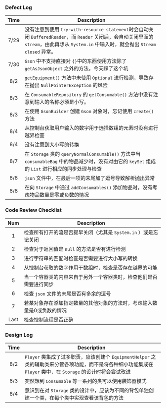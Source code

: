 ### Defect Log
| Time   | Description |
| :----: | ------------|
| 7/29   | 没有注意到使用 `try-with-resource statement`时会自动关闭 `BufferedReader`，而 `Reader` 关闭后，会自动关闭里面的 `stream`，由此再想从 `System.in` 中输入时，就会抛出 `Stream closed` 异常。
| 7/30   | `Gson` 中不支持直接对 `{}`中的东西使用方法除了 `getAsJsonObject` 之外的方法，今天踩了这个坑 |
| 8/2    | `getEquipment()` 方法中未使用 `Optional` 进行检测，导致存在抛出 `NullPointerException` 的风险 |
| 8/3    | 在 `ConsumableRepository` 的 `getConsumable()` 方法中没有注意到输入的名称必须是小写。 |
| 8/3    | 在使用 `GsonBuilder` 创建 `Gson` 对象时，忘记使用 `create()` 方法 |
| 8/4    | 从控制台获取用户输入的数字用于选择数组的元素时没有进行越界检查 |
| 8/4    | 没有注意到大小写的转换 |
| 8/7    | 在 `Storage` 类的 `queryNormalConsumable()` 方法中当 `consumableBag` 中的物品减少时，没有对由它的 `keySet` 组成的 `List` 进行相应的同步处理与检查 |
| 8/8    | `json` 文件中，在最后一项的末尾加了逗号导致解析抛出异常 |
| 8/8    | 在向 `Storage` 中通过 `addConsumables()` 添加物品时，没有考虑物品数量是零或负数的情况 |

### Code Review Checklist
| Num    | Description |
| :----: | ------------|
| 1      | 检查所有打开的流是否提早关闭（尤其是 `System.in` ）或是忘记关闭 |
| 2      | 检查对于返回值是 `null` 的方法是否有进行检测 |
| 3      | 进行字符串的匹配时检查是否需要进行大小写的转换 |
| 4      | 从控制台获取的数字作用于数组时，检查是否存在越界的可能 |
| 5      | 当一个容器类的内容来自于另外一个容器类时，检查他们是否需要进行同步 |
| 6      | 检查 `json` 文件的末尾是否有多余的逗号 |
| 7      | 若某对象存在添加指定数量的其他对象的方法时，考虑输入数量是0或负数的情况 |
| Last   | 检查控制流程是否正确 |

### Design Log
| Time   | Description |
| :----: | ------------|
| 8/2    | `Player` 类集成了过多职责，应该创建个 `EquipmentHelper` 之类的辅助类来分管各项功能，而不是将各种细小功能集成在 `Player` 类中，在 `Storage` 的设计时将会尝试改进 |
| 8/3    | 突然想到 `Consumable` 等一系列的类可以使用装饰器模式 |
| 8/4    | 意识到在对 `Storage` 类的设计中，应该为不同的背包单独创建一个类，在每个类中实现查看该背包的方法 |